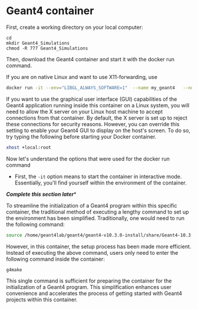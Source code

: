 # Geant4 container

First, create a working directory on your local computer:

```
cd
mkdir Geant4_Simulations
chmod -R 777 Geant4_Simulations
```

Then, download the Geant4 container and start it with the docker run command.

If you are on native Linux and want to use X11-forwarding, use

```bash
docker run -it --env="LIBGL_ALWAYS_SOFTWARE=1"  --name my_geant4   --net=host   --env="DISPLAY" --device /dev/dri  -v $HOME/.Xauthority:/root/.Xauthority:rw   -v ${HOME}/Geant4_Simulations:/home/geant4lab/Geant4_projects   jpenafiell/geant4-v10.3.0:1.1
```

If you want to use the graphical user interface (GUI) capabilities of the Geant4 application running inside this container on a Linux system, you will need to allow the X server on your Linux host machine to accept connections from that container. By default, the X server is set up to reject these connections for security reasons. However, you can override this setting to enable your Geant4 GUI to display on the host's screen. To do so, try typing the following before starting your Docker container.

```bash
xhost +local:root
```

Now let's understand the options that were used for the docker run command

* First, the `-it` option means to start the container in interactive mode. Essentially, you'll find yourself within the environment of the container.

*******Complete this section later********

To streamline the initialization of a Geant4 program within this specific container, the traditional method of executing a lengthy command to set up the environment has been simplified. Traditionally, one would need to run the following command:

```bash
source /home/geant4lab/geant4/geant4-v10.3.0-install/share/Geant4-10.3.0/geant4make/geant4make.sh
```

However, in this container, the setup process has been made more efficient. Instead of executing the above command, users only need to enter the following command inside the container:

```bash
g4make
```

This single command is sufficient for preparing the container for the initialization of a Geant4 program. This simplification enhances user convenience and accelerates the process of getting started with Geant4 projects within this container.

